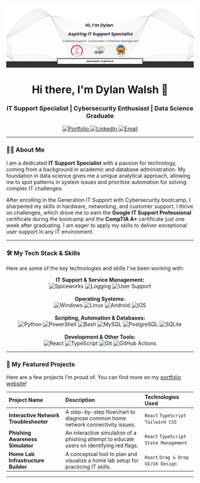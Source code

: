 <div align="center">
  <img src="https://github.com/dylanwalsh-ie/dylanwalsh-ie/raw/main/dylanWalsh_banner.png" alt="Dylan Walsh Profile Banner">
  <h1>Hi there, I'm Dylan Walsh 👋</h1>
  <h3>IT Support Specialist | Cybersecurity Enthusiast | Data Science Graduate</h3>

  <p>
    <a href="https://dylanwalsh-ie.github.io/" target="_blank">
      <img src="https://img.shields.io/badge/Portfolio-dylanwalsh.ie-blue?style=for-the-badge&logo=icloud" alt="Portfolio"/>
    </a>
    <a href="https://www.linkedin.com/in/dylanwalshire23/" target="_blank">
      <img src="https://img.shields.io/badge/LinkedIn-Connect-blue?style=for-the-badge&logo=linkedin" alt="LinkedIn"/>
    </a>
    <a href="mailto:dylanwalsh23ie@gmail.com">
      <img src="https://img.shields.io/badge/Email-Say_Hello-red?style=for-the-badge&logo=gmail" alt="Email"/>
    </a>
  </p>
</div>

---

### 👨‍💻 About Me

I am a dedicated **IT Support Specialist** with a passion for technology, coming from a background in academic and database administration. My foundation in data science gives me a unique analytical approach, allowing me to spot patterns in system issues and prioritize automation for solving complex IT challenges.

After enrolling in the Generation IT Support with Cybersecurity bootcamp, I sharpened my skills in hardware, networking, and customer support. I thrive on challenges, which drove me to earn the **Google IT Support Professional** certificate during the bootcamp and the **CompTIA A+** certificate just one week after graduating. I am eager to apply my skills to deliver exceptional user support in any IT environment.

---

### 🛠️ My Tech Stack & Skills

Here are some of the key technologies and skills I've been working with:

<p align="center">
  <strong>IT Support & Service Management:</strong><br>
  <img src="https://img.shields.io/badge/Spiceworks-Orange?style=for-the-badge&logo=spiceworks&logoColor=white" alt="Spiceworks">
  <img src="https://img.shields.io/badge/Incident_Logging-blue?style=for-the-badge" alt="Logging">
  <img src="https://img.shields.io/badge/User_Support-blue?style=for-the-badge" alt="User Support">
  <br><br>
  <strong>Operating Systems:</strong><br>
  <img src="https://img.shields.io/badge/Windows-0078D6?style=for-the-badge&logo=windows&logoColor=white" alt="Windows"/>
  <img src="https://img.shields.io/badge/Linux-FCC624?style=for-the-badge&logo=linux&logoColor=black" alt="Linux"/>
  <img src="https://img.shields.io/badge/Android-3DDC84?style=for-the-badge&logo=android&logoColor=white" alt="Android"/>
  <img src="https://img.shields.io/badge/iOS-000000?style=for-the-badge&logo=apple&logoColor=white" alt="iOS"/>
  <br><br>
  <strong>Scripting, Automation & Databases:</strong><br>
  <img src="https://img.shields.io/badge/Python-3776AB?style=for-the-badge&logo=python&logoColor=white" alt="Python"/>
  <img src="https://img.shields.io/badge/PowerShell-5391FE?style=for-the-badge&logo=powershell&logoColor=white" alt="PowerShell"/>
  <img src="https://img.shields.io/badge/Bash-4EAA25?style=for-the-badge&logo=gnubash&logoColor=white" alt="Bash"/>
  <img src="https://img.shields.io/badge/MySQL-4479A1?style=for-the-badge&logo=mysql&logoColor=white" alt="MySQL"/>
  <img src="https://img.shields.io/badge/PostgreSQL-4169E1?style=for-the-badge&logo=postgresql&logoColor=white" alt="PostgreSQL"/>
  <img src="https://img.shields.io/badge/SQLite-003B57?style=for-the-badge&logo=sqlite&logoColor=white" alt="SQLite"/>
  <br><br>
  <strong>Development & Other Tools:</strong><br>
  <img src="https://img.shields.io/badge/React-61DAFB?style=for-the-badge&logo=react&logoColor=black" alt="React"/>
  <img src="https://img.shields.io/badge/TypeScript-3178C6?style=for-the-badge&logo=typescript&logoColor=white" alt="TypeScript"/>
  <img src="https://img.shields.io/badge/Git-F05032?style=for-the-badge&logo=git&logoColor=white" alt="Git"/>
  <img src="https://img.shields.io/badge/GitHub_Actions-2088FF?style=for-the-badge&logo=github-actions&logoColor=white" alt="GitHub Actions"/>
</p>

---

### 🚀 My Featured Projects
Here are a few projects I'm proud of. You can find more on my [portfolio website](https://dylanwalsh-ie.github.io/)!

| Project Name | Description | Technologies Used |
| :--- | :--- | :--- |
| **Interactive Network Troubleshooter** | A step-by-step flowchart to diagnose common home network connectivity issues. | `React` `TypeScript` `Tailwind CSS` |
| **Phishing Awareness Simulator** | An interactive simulation of a phishing attempt to educate users on identifying red flags. | `React` `TypeScript` `State Management` |
| **Home Lab Infrastructure Builder** | A conceptual tool to plan and visualize a home lab setup for practicing IT skills. | `React` `Drag & Drop` `UI/UX Design` |

---

